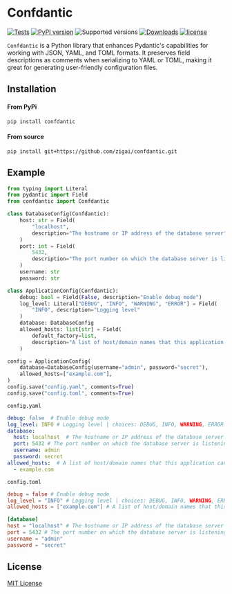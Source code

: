 # Confdantic
[![Tests](https://github.com/zigai/confdantic/actions/workflows/tests.yml/badge.svg)](https://github.com/zigai/confdantic/actions/workflows/tests.yml)
[![PyPI version](https://badge.fury.io/py/confdantic.svg)](https://badge.fury.io/py/confdantic)
![Supported versions](https://img.shields.io/badge/python-3.10+-blue.svg)
[![Downloads](https://static.pepy.tech/badge/confdantic)](https://pepy.tech/project/confdantic)
[![license](https://img.shields.io/github/license/zigai/confdantic.svg)](https://github.com/zigai/confdantic/blob/master/LICENSE)

`Confdantic` is a Python library that enhances Pydantic's capabilities for working with JSON, YAML, and TOML formats.
It preserves field descriptions as comments when serializing to YAML or TOML, making it great for generating user-friendly configuration files.

## Installation
#### From PyPi
```
pip install confdantic
```
#### From source
```
pip install git+https://github.com/zigai/confdantic.git
```
## Example
```python
from typing import Literal
from pydantic import Field
from confdantic import Confdantic

class DatabaseConfig(Confdantic):
    host: str = Field(
        "localhost",
        description="The hostname or IP address of the database server",
    )
    port: int = Field(
        5432,
        description="The port number on which the database server is listening.",
    )
    username: str
    password: str

class ApplicationConfig(Confdantic):
    debug: bool = Field(False, description="Enable debug mode")
    log_level: Literal["DEBUG", "INFO", "WARNING", "ERROR"] = Field(
        "INFO", description="Logging level"
    )
    database: DatabaseConfig
    allowed_hosts: list[str] = Field(
        default_factory=list,
        description="A list of host/domain names that this application can serve.",
    )

config = ApplicationConfig(
    database=DatabaseConfig(username="admin", password="secret"),
    allowed_hosts=["example.com"],
)
config.save("config.yaml", comments=True)
config.save("config.toml", comments=True)
```
`config.yaml`
```yaml
debug: false  # Enable debug mode
log_level: INFO # Logging level | choices: DEBUG, INFO, WARNING, ERROR
database:
  host: localhost  # The hostname or IP address of the database server
  port: 5432 # The port number on which the database server is listening.
  username: admin
  password: secret
allowed_hosts:  # A list of host/domain names that this application can serve.
  - example.com
```
`config.toml`
```toml
debug = false # Enable debug mode
log_level = "INFO" # Logging level | choices: DEBUG, INFO, WARNING, ERROR
allowed_hosts = ["example.com"] # A list of host/domain names that this application can serve.

[database]
host = "localhost" # The hostname or IP address of the database server
port = 5432 # The port number on which the database server is listening.
username = "admin"
password = "secret"
```
## License
[MIT License](https://github.com/zigai/confdantic/blob/master/LICENSE)
